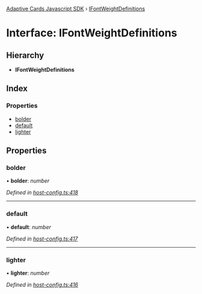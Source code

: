 [Adaptive Cards Javascript SDK](../README.md) › [IFontWeightDefinitions](ifontweightdefinitions.md)

# Interface: IFontWeightDefinitions

## Hierarchy

* **IFontWeightDefinitions**

## Index

### Properties

* [bolder](ifontweightdefinitions.md#bolder)
* [default](ifontweightdefinitions.md#default)
* [lighter](ifontweightdefinitions.md#lighter)

## Properties

###  bolder

• **bolder**: *number*

*Defined in [host-config.ts:418](https://github.com/microsoft/AdaptiveCards/blob/899191664/source/nodejs/adaptivecards/src/host-config.ts#L418)*

___

###  default

• **default**: *number*

*Defined in [host-config.ts:417](https://github.com/microsoft/AdaptiveCards/blob/899191664/source/nodejs/adaptivecards/src/host-config.ts#L417)*

___

###  lighter

• **lighter**: *number*

*Defined in [host-config.ts:416](https://github.com/microsoft/AdaptiveCards/blob/899191664/source/nodejs/adaptivecards/src/host-config.ts#L416)*

